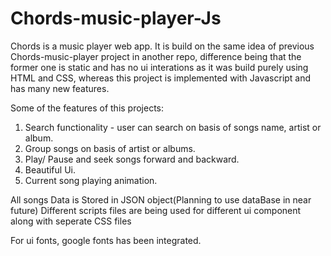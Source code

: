 # Chords-music-player-Js


Chords is a music player web app. It is build on the same idea of previous Chords-music-player project in another repo, difference being that the former one is static 
and has no ui interations as it was build purely using HTML and CSS, whereas this project is implemented with Javascript and has many new features.

Some of the features of this projects:

1. Search functionality - user can search on basis of songs name, artist or album.
2. Group songs on basis of artist or albums.
3. Play/ Pause and seek songs forward and backward.
4. Beautiful Ui.
5. Current song playing animation.


All songs Data is Stored in JSON object(Planning to use dataBase in near future)
Different scripts files are being used for different ui component along with seperate CSS files

For ui fonts, google fonts has been integrated.
 
